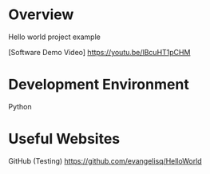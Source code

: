 
# Overview

Hello world project example

[Software Demo Video] https://youtu.be/lBcuHT1pCHM

# Development Environment

Python   

# Useful Websites

GitHub (Testing)
https://github.com/evangelisq/HelloWorld
